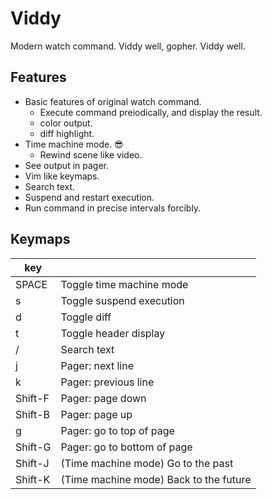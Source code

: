 # Viddy

Modern watch command.
Viddy well, gopher. Viddy well.

## Features

* Basic features of original watch command.
    * Execute command preiodically, and display the result.
    * color output.
    * diff highlight.
* Time machine mode. 😎
    * Rewind scene like video.
* See output in pager.
* Vim like keymaps.
* Search text.
* Suspend and restart execution.
* Run command in precise intervals forcibly.

## Keymaps

| key     |                                        |
|---------|----------------------------------------|
| SPACE   | Toggle time machine mode               |
| s       | Toggle suspend execution               |
| d       | Toggle diff                            |
| t       | Toggle header display                  |
| /       | Search text                            |
| j       | Pager: next line                       |
| k       | Pager: previous line                   |
| Shift-F | Pager: page down                       |
| Shift-B | Pager: page up                         |
| g       | Pager: go to top of page               |
| Shift-G | Pager: go to bottom of page            |
| Shift-J | (Time machine mode) Go to the past     |
| Shift-K | (Time machine mode) Back to the future |

